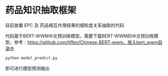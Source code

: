 # 药品知识抽取框架

目前放置 EPC 及 药品相互作用结果的细粒度关系抽取的代码

代码基于BERT-WWM中文预训练模型，需要下载BERT-WWM的中文预训练模型，参考：https://github.com/tiffen/Chinese-BERT-wwm，放入bert_wwm目录中

```python
python model_predict.py
```

即可进行模型预测输出

